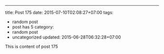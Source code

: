---
title: Post 175
date: 2015-07-10T02:08:27+07:00
tags:
  - random post
  - post has 5
category:
  - random post
  - uncategorized
updated: 2015-06-28T06:32:28+07:00

This is content of post 175